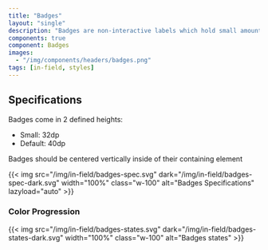 ```yaml
---
title: "Badges"
layout: "single"
description: "Badges are non-interactive labels which hold small amounts of information."
components: true
component: Badges
images:
  - "/img/components/headers/badges.png"
tags: [in-field, styles]
---
```


## Specifications

Badges come in 2 defined heights:

- Small: 32dp
- Default: 40dp

Badges should be centered vertically inside of their containing element

{{< img src="/img/in-field/badges-spec.svg" dark="/img/in-field/badges-spec-dark.svg" width="100%" class="w-100" alt="Badges Specifications" lazyload="auto" >}}

### Color Progression

{{< img src="/img/in-field/badges-states.svg" dark="/img/in-field/badges-states-dark.svg" width="100%" class="w-100" alt="Badges states" >}}
